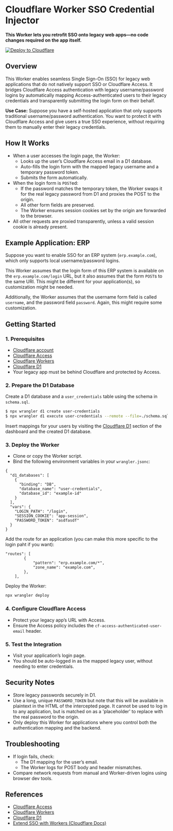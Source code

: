 # Cloudflare Worker SSO Credential Injector

**This Worker lets you retrofit SSO onto legacy web apps—no code changes required on the app itself.**

[![Deploy to Cloudflare](https://deploy.workers.cloudflare.com/button)](https://deploy.workers.cloudflare.com/?url=https%3A%2F%2Fgithub.com%2Fmichielappelman%2Fworkers-sso-auto-login)

## Overview

This Worker enables seamless Single Sign-On (SSO) for legacy web applications that do not natively support SSO or Cloudflare Access. It bridges Cloudflare Access authentication with legacy username/password logins by automatically mapping Access-authenticated users to their legacy credentials and transparently submitting the login form on their behalf.

**Use Case:**
Suppose you have a self-hosted application that only supports traditional username/password authentication. You want to protect it with Cloudflare Access and give users a true SSO experience, without requiring them to manually enter their legacy credentials.

## How It Works

- When a user accesses the login page, the Worker:
  - Looks up the user’s Cloudflare Access email in a D1 database.
  - Auto-fills the login form with the mapped legacy username and a temporary password token.
  - Submits the form automatically.
- When the login form is `POST`ed:
  - If the password matches the temporary token, the Worker swaps it for the real legacy password from D1 and proxies the POST to the origin.
  - All other form fields are preserved.
  - The Worker ensures session cookies set by the origin are forwarded to the browser.
- All other requests are proxied transparently, unless a valid session cookie is already present.

## Example Application: ERP

Suppose you want to enable SSO for an ERP system (`erp.example.com`), which only supports local username/password logins.

This Worker assumes that the login form of this ERP system is available on the `erp.example.com/login` URL, but it also assumes that the form `POST`s to the same URI. This might be different for your application(s), so customization might be needed.

Additionally, the Worker assumes that the username form field is called `username`, and the password field `password`. Again, this might require some customization.

## Getting Started

### 1. Prerequisites

- [Cloudflare account](https://dash.cloudflare.com/)
- [Cloudflare Access](https://developers.cloudflare.com/cloudflare-one/)
- [Cloudflare Workers](https://developers.cloudflare.com/workers/)
- [Cloudflare D1](https://developers.cloudflare.com/d1/)
- Your legacy app must be behind Cloudflare and protected by Access.

### 2. Prepare the D1 Database

Create a D1 database and a `user_credentials` table using the schema in `schema.sql`.

```sh
$ npx wrangler d1 create user-credentials
$ npx wrangler d1 execute user-credentials --remote --file=./schema.sql
```

Insert mappings for your users by visiting the [Cloudflare D1](https://dash.cloudflare.com/?to=/:account/workers/d1) section of the dashboard and the created D1 database.

### 3. Deploy the Worker

- Clone or copy the Worker script.
- Bind the following environment variables in your `wrangler.jsonc`:

```jsonc
{
  "d1_databases": [
    {
      "binding": "DB",
      "database_name": "user-credentials",
      "database_id": "example-id"
    }
  ],
  "vars": {
    "LOGIN_PATH": "/login",
    "SESSION_COOKIE": "app-session",
    "PASSWORD_TOKEN": "asdfasdf"
  }
}
```

Add the route for an application (you can make this more specific to the login paht if you want):

```jsonc
"routes": [
		{
			"pattern": "erp.example.com/*",
			"zone_name": "example.com",
		},
	],
```

Deploy the Worker:

```sh
npx wrangler deploy
```

### 4. Configure Cloudflare Access

- Protect your legacy app’s URL with Access.
- Ensure the Access policy includes the ```cf-access-authenticated-user-email``` header.

### 5. Test the Integration

- Visit your application’s login page.
- You should be auto-logged in as the mapped legacy user, without needing to enter credentials.

## Security Notes

- Store legacy passwords securely in D1.
- Use a long, unique `PASSWORD_TOKEN` but note that this will be available in plaintext in the HTML of the intercepted page. It cannot be used to log in to any application, but is matched on as a 'placeholder' to replace with the real password to the origin.
- Only deploy this Worker for applications where you control both the authentication mapping and the backend.

## Troubleshooting

- If login fails, check:
  - The D1 mapping for the user’s email.
  - The Worker logs for POST body and header mismatches.
- Compare network requests from manual and Worker-driven logins using browser dev tools.

## References

- [Cloudflare Access](https://developers.cloudflare.com/cloudflare-one/)
- [Cloudflare Workers](https://developers.cloudflare.com/workers/)
- [Cloudflare D1](https://developers.cloudflare.com/d1/)
- [Extend SSO with Workers (Cloudflare Docs)](https://developers.cloudflare.com/cloudflare-one/tutorials/extend-sso-with-workers/)
